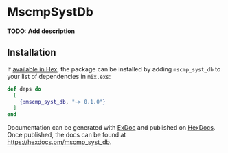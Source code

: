 # MscmpSystDb

**TODO: Add description**

## Installation

If [available in Hex](https://hex.pm/docs/publish), the package can be installed
by adding `mscmp_syst_db` to your list of dependencies in `mix.exs`:

```elixir
def deps do
  [
    {:mscmp_syst_db, "~> 0.1.0"}
  ]
end
```

Documentation can be generated with [ExDoc](https://github.com/elixir-lang/ex_doc)
and published on [HexDocs](https://hexdocs.pm). Once published, the docs can
be found at <https://hexdocs.pm/mscmp_syst_db>.

